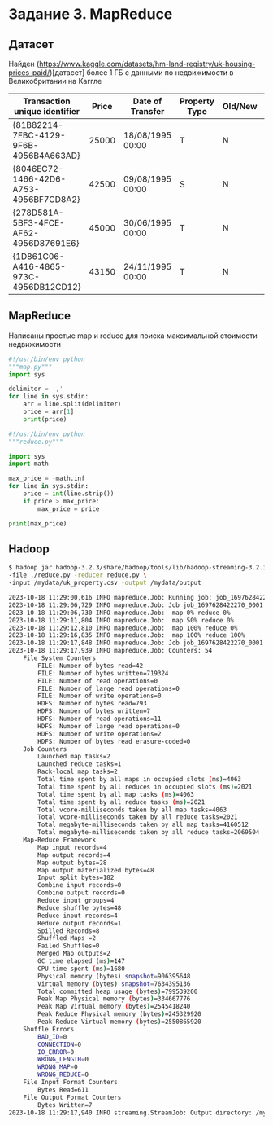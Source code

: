 # Задание 3. MapReduce

## Датасет

Найден (https://www.kaggle.com/datasets/hm-land-registry/uk-housing-prices-paid/)[датасет] более 1 ГБ с данными по недвижимости в Великобритании на Каггле

| Transaction unique identifier          | Price | Date of Transfer | Property Type | Old/New | Duration | Town/City  | District           | County             | PPDCategory Type |
|----------------------------------------|-------|------------------|---------------|---------|----------|------------|--------------------|--------------------|------------------|
| {81B82214-7FBC-4129-9F6B-4956B4A663AD} | 25000 | 18/08/1995 00:00 | T             | N       | F        | OLDHAM     | OLDHAM             | GREATER MANCHESTER | A                |
| {8046EC72-1466-42D6-A753-4956BF7CD8A2} | 42500 | 09/08/1995 00:00 | S             | N       | F        | GRAYS      | THURROCK           | THURROCK           | A                |
| {278D581A-5BF3-4FCE-AF62-4956D87691E6} | 45000 | 30/06/1995 00:00 | T             | N       | F        | HIGHBRIDGE | SEDGEMOOR          | SOMERSET           | A                |
| {1D861C06-A416-4865-973C-4956DB12CD12} | 43150 | 24/11/1995 00:00 | T             | N       | F        | BEDFORD    | NORTH BEDFORDSHIRE | BEDFORDSHIRE       | A                |

## MapReduce

Написаны простые map и reduce для поиска максимальной стоимости недвижимости


```python
#!/usr/bin/env python
"""map.py"""
import sys

delimiter = ','
for line in sys.stdin:
    arr = line.split(delimiter)
    price = arr[1]
    print(price)
```

```python
#!/usr/bin/env python
"""reduce.py"""

import sys
import math

max_price = -math.inf
for line in sys.stdin:
    price = int(line.strip())
    if price > max_price:
        max_price = price

print(max_price)
```

## Hadoop

```bash
$ hadoop jar hadoop-3.2.3/share/hadoop/tools/lib/hadoop-streaming-3.2.3.jar -file ./map.py -mapper map.py \
-file ./reduce.py -reducer reduce.py \
-input /mydata/uk_property.csv -output /mydata/output

2023-10-18 11:29:00,616 INFO mapreduce.Job: Running job: job_1697628422270_0001
2023-10-18 11:29:06,729 INFO mapreduce.Job: Job job_1697628422270_0001 running in uber mode : false
2023-10-18 11:29:06,730 INFO mapreduce.Job:  map 0% reduce 0%
2023-10-18 11:29:11,804 INFO mapreduce.Job:  map 50% reduce 0%
2023-10-18 11:29:12,810 INFO mapreduce.Job:  map 100% reduce 0%
2023-10-18 11:29:16,835 INFO mapreduce.Job:  map 100% reduce 100%
2023-10-18 11:29:17,848 INFO mapreduce.Job: Job job_1697628422270_0001 completed successfully
2023-10-18 11:29:17,939 INFO mapreduce.Job: Counters: 54
	File System Counters
		FILE: Number of bytes read=42
		FILE: Number of bytes written=719324
		FILE: Number of read operations=0
		FILE: Number of large read operations=0
		FILE: Number of write operations=0
		HDFS: Number of bytes read=793
		HDFS: Number of bytes written=7
		HDFS: Number of read operations=11
		HDFS: Number of large read operations=0
		HDFS: Number of write operations=2
		HDFS: Number of bytes read erasure-coded=0
	Job Counters 
		Launched map tasks=2
		Launched reduce tasks=1
		Rack-local map tasks=2
		Total time spent by all maps in occupied slots (ms)=4063
		Total time spent by all reduces in occupied slots (ms)=2021
		Total time spent by all map tasks (ms)=4063
		Total time spent by all reduce tasks (ms)=2021
		Total vcore-milliseconds taken by all map tasks=4063
		Total vcore-milliseconds taken by all reduce tasks=2021
		Total megabyte-milliseconds taken by all map tasks=4160512
		Total megabyte-milliseconds taken by all reduce tasks=2069504
	Map-Reduce Framework
		Map input records=4
		Map output records=4
		Map output bytes=28
		Map output materialized bytes=48
		Input split bytes=182
		Combine input records=0
		Combine output records=0
		Reduce input groups=4
		Reduce shuffle bytes=48
		Reduce input records=4
		Reduce output records=1
		Spilled Records=8
		Shuffled Maps =2
		Failed Shuffles=0
		Merged Map outputs=2
		GC time elapsed (ms)=147
		CPU time spent (ms)=1680
		Physical memory (bytes) snapshot=906395648
		Virtual memory (bytes) snapshot=7634395136
		Total committed heap usage (bytes)=799539200
		Peak Map Physical memory (bytes)=334667776
		Peak Map Virtual memory (bytes)=2545418240
		Peak Reduce Physical memory (bytes)=245329920
		Peak Reduce Virtual memory (bytes)=2550865920
	Shuffle Errors
		BAD_ID=0
		CONNECTION=0
		IO_ERROR=0
		WRONG_LENGTH=0
		WRONG_MAP=0
		WRONG_REDUCE=0
	File Input Format Counters 
		Bytes Read=611
	File Output Format Counters 
		Bytes Written=7
2023-10-18 11:29:17,940 INFO streaming.StreamJob: Output directory: /mydata/output
```




